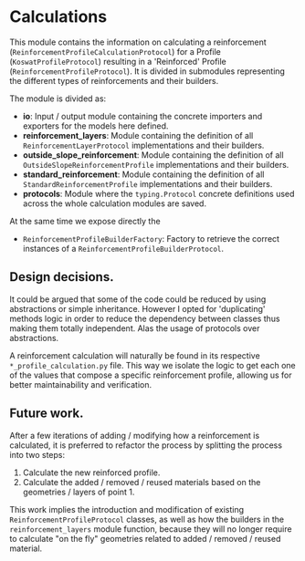 # Calculations

This module contains the information on calculating a reinforcement (`ReinforcementProfileCalculationProtocol`) for a Profile (`KoswatProfileProtocol`) resulting in a 'Reinforced' Profile (`ReinforcementProfileProtocol`). It is divided in submodules representing the different types of reinforcements and their builders.

The module is divided as:
- __io__: Input / output module containing the concrete importers and exporters for the models here defined.
- __reinforcement_layers__: Module containing the definition of all `ReinforcementLayerProtocol` implementations and their builders.
- __outside_slope_reinforcement__: Module containing the definition of all `OutsideSlopeReinforcementProfile` implementations and their builders.
- __standard_reinforcement__: Module containing the definition of all `StandardReinforcementProfile` implementations and their builders.
- __protocols__: Module where the `typing.Protocol` concrete definitions used across the whole calculation modules are saved.

At  the same time we expose directly the 
- `ReinforcementProfileBuilderFactory`: Factory to retrieve the correct instances of a `ReinforcementProfileBuilderProtocol`.

## Design decisions.
It could be argued that some of the code could be reduced by using abstractions or simple inheritance. However I opted for 'duplicating' methods logic in order to reduce the dependency between classes thus making them totally independent. Alas the usage of protocols over abstractions.

A reinforcement calculation will naturally be found in its respective `*_profile_calculation.py` file. This way we isolate the logic to get each one of the values that compose a specific reinforcement profile, allowing us for better maintainability and verification.

## Future work.
After a few iterations of adding / modifying how a reinforcement is calculated, it is preferred to refactor the process by splitting the process into two steps:
1. Calculate the new reinforced profile.
2. Calculate the added / removed / reused materials based on the geometries / layers of point 1.

This work implies the introduction and modification of existing `ReinforcementProfileProtocol` classes, as well as how the builders in the `reinforcement_layers` module function, because they will no longer require to calculate "on the fly" geometries related to added / removed / reused material.